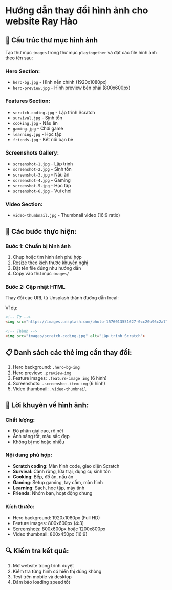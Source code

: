 # Hướng dẫn thay đổi hình ảnh cho website Ray Hào

## 📁 Cấu trúc thư mục hình ảnh

Tạo thư mục `images` trong thư mục `playtogether` và đặt các file hình ảnh theo tên sau:

### Hero Section:
- `hero-bg.jpg` - Hình nền chính (1920x1080px)
- `hero-preview.jpg` - Hình preview bên phải (800x600px)

### Features Section:
- `scratch-coding.jpg` - Lập trình Scratch
- `survival.jpg` - Sinh tồn
- `cooking.jpg` - Nấu ăn  
- `gaming.jpg` - Chơi game
- `learning.jpg` - Học tập
- `friends.jpg` - Kết nối bạn bè

### Screenshots Gallery:
- `screenshot-1.jpg` - Lập trình
- `screenshot-2.jpg` - Sinh tồn
- `screenshot-3.jpg` - Nấu ăn
- `screenshot-4.jpg` - Gaming
- `screenshot-5.jpg` - Học tập
- `screenshot-6.jpg` - Vui chơi

### Video Section:
- `video-thumbnail.jpg` - Thumbnail video (16:9 ratio)

## 🔧 Các bước thực hiện:

### Bước 1: Chuẩn bị hình ảnh
1. Chụp hoặc tìm hình ảnh phù hợp
2. Resize theo kích thước khuyến nghị
3. Đặt tên file đúng như hướng dẫn
4. Copy vào thư mục `images/`

### Bước 2: Cập nhật HTML
Thay đổi các URL từ Unsplash thành đường dẫn local:

Ví dụ:
```html
<!-- Từ -->
<img src="https://images.unsplash.com/photo-1576013551627-0cc20b96c2a7?ixlib=rb-4.0.3&auto=format&fit=crop&w=800&q=80" alt="Lập trình Scratch">

<!-- Thành -->
<img src="images/scratch-coding.jpg" alt="Lập trình Scratch">
```

## 📋 Danh sách các thẻ img cần thay đổi:

1. Hero background: `.hero-bg-img`
2. Hero preview: `.preview-img` 
3. Feature images: `.feature-image img` (6 hình)
4. Screenshots: `.screenshot-item img` (6 hình)
5. Video thumbnail: `.video-thumbnail`

## 🎨 Lời khuyên về hình ảnh:

### Chất lượng:
- Độ phân giải cao, rõ nét
- Ánh sáng tốt, màu sắc đẹp
- Không bị mờ hoặc nhiễu

### Nội dung phù hợp:
- **Scratch coding**: Màn hình code, giao diện Scratch
- **Survival**: Cảnh rừng, lửa trại, dụng cụ sinh tồn
- **Cooking**: Bếp, đồ ăn, nấu ăn
- **Gaming**: Setup gaming, tay cầm, màn hình
- **Learning**: Sách, học tập, máy tính
- **Friends**: Nhóm bạn, hoạt động chung

### Kích thước:
- Hero background: 1920x1080px (Full HD)
- Feature images: 800x600px (4:3)
- Screenshots: 800x600px hoặc 1200x800px
- Video thumbnail: 800x450px (16:9)

## 🔍 Kiểm tra kết quả:
1. Mở website trong trình duyệt
2. Kiểm tra từng hình có hiển thị đúng không
3. Test trên mobile và desktop
4. Đảm bảo loading speed tốt
